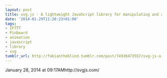 ```yaml
---
layout: post
title: svg.js - A lightweight JavaScript library for manipulating and animating svg
date: '2014-01-29T11:20:23+01:00'
tags:
- IFTTT
- Pinboard
- animation
- javascript
- library
- svg
tumblr_url: http://fabiantheblind.tumblr.com/post/74930473557/svg-js-a-lightweight-javascript-library-for
---
```

January 28, 2014 at 09:17AMhttp://svgjs.com/
